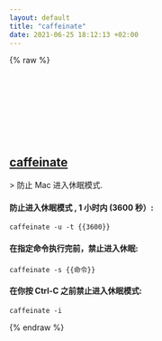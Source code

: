 ```yaml
---
layout: default
title: "caffeinate"
date: 2021-06-25 18:12:13 +02:00
---
```

{% raw %}
<h2 id="caffeinate">
  <a href="/zh/osx/caffeinate.html">caffeinate</a> <a href="#caffeinate"><svg class="icon">
    <use href="/assets/images/unicode_sprite.svg#link" />
  </svg></a>
</h2>
> 防止 Mac 进入休眠模式.

#### 防止进入休眠模式 , 1 小时内 (3600 秒）:
```shell
caffeinate -u -t {{3600}}
```
#### 在指定命令执行完前，禁止进入休眠:
```shell
caffeinate -s {{命令}}
```
#### 在你按 Ctrl-C 之前禁止进入休眠模式:
```shell
caffeinate -i
```
{% endraw %}